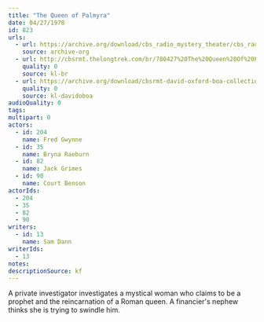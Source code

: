 ```yaml
---
title: "The Queen of Palmyra"
date: 04/27/1978
id: 823
urls: 
  - url: https://archive.org/download/cbs_radio_mystery_theater/cbs_radio_mystery_theater-0801-0850.zip/cbs_radio_mystery_theater-0801-0850%2Fcbsrmt_0823_queen_of_palmyra.mp3
    source: archive-org
  - url: http://cbsrmt.thelongtrek.com/br/780427%20The%20Queen%20Of%20Palmyra-WBBM.mp3
    quality: 0
    source: kl-br
  - url: https://archive.org/download/cbsrmt-david-oxford-boa-collection/CBSRMT-780427-0823-The-Queen-of-Palmyra-(128-48)_WBBM-JE-{BoA}.mp3
    quality: 0
    source: kl-davidoboa
audioQuality: 0
tags: 
multipart: 0
actors:  
  - id: 204
    name: Fred Gwynne  
  - id: 35
    name: Bryna Raeburn  
  - id: 82
    name: Jack Grimes  
  - id: 90
    name: Court Benson
actorIds:  
  - 204  
  - 35  
  - 82  
  - 90
writers:  
  - id: 13
    name: Sam Dann
writerIds:  
  - 13
notes: 
descriptionSource: kf
---
```

A private investigator investigates a mystical woman who claims to be a prophet and the reincarnation of a Roman queen. A financier's nephew thinks she is trying to swindle him.